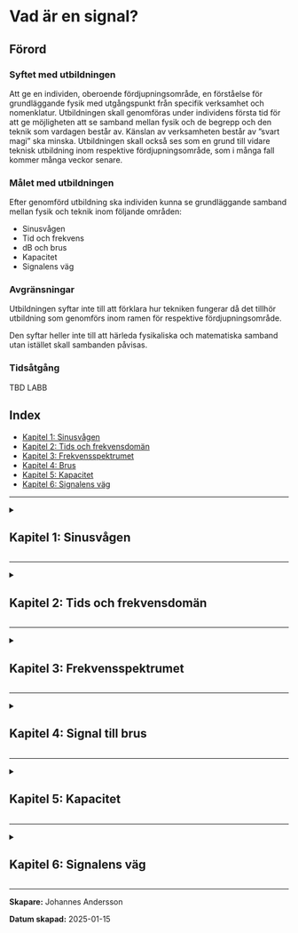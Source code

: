 # Vad är en signal?

## Förord

### Syftet med utbildningen

Att ge en individen, oberoende fördjupningsområde, en förståelse för grundläggande fysik med utgångspunkt från specifik verksamhet och nomenklatur. Utbildningen skall genomföras under individens första tid för att ge möjligheten att se samband mellan fysik och de begrepp och den teknik som vardagen består av. Känslan av verksamheten består av ”svart magi” ska minska. Utbildningen skall också ses som en grund till vidare teknisk utbildning inom respektive fördjupningsområde, som i många fall kommer många veckor senare.

### Målet med utbildningen

Efter genomförd utbildning ska individen kunna se grundläggande samband mellan fysik och teknik inom följande områden:

- Sinusvågen
- Tid och frekvens
- dB och brus
- Kapacitet
- Signalens väg

### Avgränsningar

Utbildningen syftar inte till att förklara hur tekniken fungerar då det tillhör utbildning som genomförs inom ramen för respektive fördjupningsområde.

Den syftar heller inte till att härleda fysikaliska och matematiska samband utan istället skall sambanden påvisas.

### Tidsåtgång

TBD
LABB

## Index

- [Kapitel 1: Sinusvågen](#chapter-1-sinusvagen)
- [Kapitel 2: Tids och frekvensdomän](#chapter-2-tid-v-fq)
- [Kapitel 3: Frekvensspektrumet](#chapter-3-frekvensspektrumet)
- [Kapitel 4: Brus](#chapter-4-brus)
- [Kapitel 5: Kapacitet](#chapter-5-kapacitet)
- [Kapitel 6: Signalens väg](#chapter-6-signalens_vag)

---

<details>
<summary><h2 id="chapter-1-sinusvagen">Kapitel 1: Sinusvågen</h2></summary>

### Definition

Oberoende överföringsteknik eller kommunikationsform är det sinusvågen som är möjliggöraren. När sinusvågen färdas i ett godtyckligt medium breder den ut sig likt vågringar på vatten. Vågen existerar i tre dimensioner. 

<br>

> *"En sinusvåg är den naturliga svängningsrörelsen för ett fritt svängande system."* Här finns mer att läsa om [sinusvågen.](https://sv.wikipedia.org/wiki/Sinusv%C3%A5g)

<br>
Sinusvågen defineras med hjälp av ett antal egenskaper.
<br>

![Sinusvåg](./sine_wave.png "Sinusvåg")

<div align="center">

$y(t) = A \cdot \sin(2 \pi f t + \phi)$

</div>

- $A$ = Kurvans amplitud
- $f$ = Kurvans frekvens
- $\phi$ = Kurvans fasförskjutning


### Varför är det viktigt?

När en sinusvåg färdas i ett godtyckligt medium vid vissa frekvenser, gör den det i form av elektromagnetisk energi och benäms ofta som en *radiosignal*. En sändare genererar signalen som i sin tur tas emot av mottagaren. För att signalen ska kunna bära information behöver sändaren och mottagaren komma överens om ett gemensamt "språk". Sändaren behöver alltså ändra signalens egenskaper så att mottagaren i sin tur kan översätta ändrigarna till information.

Dessa engenskapsförändringar, eller anpassningar, benäms *modulation*. När sändaren modulerar en omodulerad signal (CW) och överför den, kommer mottagaren att *demodulera* samma signal för att komma åt informationssignalen. 

![Sinusvåg](./am_fm_time_domain.png "AM/FM")

<!---
17_lektioner.pdf sidan 65
-->

</details>

---

<details>
<summary><h2 id="chapter-2-tid-v-fq">Kapitel 2: Tids och frekvensdomän</h2></summary>

### Definition
Vi har i förra kapitel tittat på matematiska och fysikaliska fenomen med avseende på tid, där tiden utgjort x-axeln i grafen. Ett annat och minst lika vanligt sätt att beskriva signalen är att göra det utifrån dess frekvens.

I enkla ord:

- **Tidsdomän**: Visar hur en signal förändras över tid. Du ser signalens värde vid varje ögonblick.
- **Frekvensdomän**: Visar hur mycket av signalen som finns vid olika frekvenser.

### Varför är det viktigt?
Det finns många anlednigar till varför man vill kunna analysera en signal med avseende olika domänder men den mest uppenbara är underlättandet att studera repetitiva fenomen, till exempel radiovågor. I grafen nedan illustreras en signal i tidsdomänen med tid (s) på x-axeln och ytterligare en signal i frekvensdomänen med frekvensen (Hz) på motsvarande axel.

<br>

![Domäner](./time_freq_domain.png "Tid/Frekvens")

<br>

> Frekvensen är det inverterade värdet av periodtiden: <br> $f = 1 / T$

> Sambandet mellan ljusets utbredningshastighet c i vakuum, frekvensen f och våglängden λ: <br> $λ = c / f$ <br>

> *Transformteori* är ett sammanfattande namn på de delar av matematiken som beskriver transformer. Här kan du läsa mer om [Fouriertransform](https://sv.wikipedia.org/wiki/Fouriertransform)

</details>

---

<details>
<summary><h2 id="chapter-3-frekvensspektrumet">Kapitel 3: Frekvensspektrumet</h2></summary>

### Definition
Ett frekvensspektrum är ett avgränsat område med frekvenser. Inom radiotekniken anses det användbara frekvensområdet omfatta frekvenser mellan 10 kHz till 300 GHz. Det är dock långt ifrån det enda definerade frekvensspektrumet. Som exempel nyttjas spektrumet för ljus när information överförs i [fiberoptisk kabel.](https://en.wikipedia.org/wiki/Wavelength-division_multiplexing)

<br>

![Frekvensspektrum](./spektrum.jpg "Telekrig 1997")

I figuren nedan ses en skärmdump tagen över ett skarpt frekvensspektrum. En radiomottagare som kopplats till en dator har konfigurerats att motta signaler runt om kring 140 MHz - 150 MHz. X-axeln visar frekvensen och y-axeln visar amplituden. Mitt i figuren ses ett antal signaler som i detta fall bär en nyttosignal. Fleralet av de nyttosignaler som mottagaren tar emot har mjukvaran markerat med gula cirklar för att påvisa signalens amplitud. 

Utöver att mottagaren tar emot signalen med en viss signalstyrka, alokerar signalens bredd ett visst frekvensutrymme. Signalens bredd benäms bandbredd. Bandbredden är ett mått på det frekvensområde som en signal upptar, och en högre informationsöverföringshastighet kräver ett större frekvensområde för att kunna överföra mer data per tidsenhet.

I foten på nyttosignalerna ses ett blått område som övergår i svart. Området består av brus där "taket" av rektangeln benämns brusgolv. Brus är en signal där vi inte känner signalens tidsfunktion, utan bara dess amplitudspektrum. Brus alstras av flera olika, av varandra oberoende generatorer. Alstringen sker bland annat i atmosfären, i rymden och internt i våran mottagare med egenskapen att amplituden följer normalfördelningsprincipen.

### Varför är det viktigt?

Den fysikaliska faktorn avgränsar oss till att använda vissa frekvenser även fast frekvenserna, inom ramen för signalteorin kan anta ett oändligt antal värden. Vi måste också förhålla oss till den omgivning som vi sänder och mottager i. En för svag mottagen signal löper risk att "försvinna" i bruset.

Överföring av information med hjälp av elektromagnetisk energi kommer alltså med begränsningar. Mer om dessa begränsningar i efterföljande kapitel.

<br>

![SDR](./sdr.JPG "SDR#")


> Här kan du förkovra dig i brus; [AGWN.](https://en.wikipedia.org/wiki/Additive_white_Gaussian_noise)

> Vill du börja leta signaler? Hobbyn är billig och kräver ingen särskilld förkunskap. Läs mer om [SDR.](https://www.rtl-sdr.com/rtl-sdr-quick-start-guide/)

</details>

---

<details>
<summary><h2 id="chapter-4-brus">Kapitel 4: Signal till brus</h2></summary>

### Definition

När en signal lämnare en sändare genomför det med en viss mängd effekt (W). Intill dess att signalen uppfattas av mottagaren kommer den utsättas för *dämpning*. Alla delar i en signalkedja som inte förstärker signalen kommer att påverka den negativt, till exempel förlust i kabel och fri i rymd. Däpningen är även relaterad till frekvensen, där däpningen ökar med ökad frekvens.

När en mottagare tar emot en signal, gör den det med en viss kvalitet. Kvaliteten på signalen kan mätas på många olika vis. Ett sätt är att bestämma dess signal-brus-förhållande (SNR), vilket är skillnaden i nivå mellan signal och brus. SNR mäts i decibel (dB).


![Signal-Brus-Förhållande](./snr.png "snr")

Det logaritimiska måttet dB är en användbart verktyg när stora och små värden hanteras samtidigt. Genom att använda dB kan till exempel en hög och låg signalstyrka jämföras även fast de linjära värdena ligger långt från varandra. dB är ett relavitvt mått och har per definition ingen enhet. Måttet refereras istället till en effektnivå.

<br>

<div align="center">

$dBm = 10 \cdot \log_{10}(mW) + 30$

</div>

<div style="display: flex; justify-content: space-between;">

<div style="flex: 1; margin-right: 10px;">
  
| Linjär (mW)   | Logaritmisk (dBm)  | 
|---------------|--------------------|
| 1             | 0                  |
| 2             | 3                  |
| 10            | 10                 |
| 100           | 20                 |
| 1000          | 30                 |

</div>

<div style="flex: 1; margin-left: 10px;">

| dBm   | Sändare     |
|-------|-------------|
| 80    | Rundradio   |
| 60    | Mikrovågsugn|
| 27    | Mobilsite   |
| 15    | WiFi        |
| 10    | Bluetooth   |


</div>

</div>

### Varför är det viktigt?
När ett system för kommunikationsöverföring designas måste tillgänglig effekt budgeteras, vilket kallas för länkbudget. Genom att räkna på signalstyrkan för varje steg i överföringskedjan och analysera förluster är det i slutändan mottagarens tolerans för SNR som är gränssättande. Om insignalen till mottagaren har utsatts för hög däpning under överföringen riskerar signalen försvinna i bruset och informationen går förlorad.

> Här kan du läsa mer om [länkbudget.](https://pysdr.org/content/link_budgets.html)

<br>

Ett sätt att visualisera hur en digital signal uppträder i en mottagare är att använda ett konstellationsdiagram. Desto mer brus som signalen (QPSK) utsätts för, desto svårare har mottagaren att uppfatta rätt symbol. Alltså kommer bitfelshalten (BER) att öka med med minskad SNR.  

![QPSK+AGWN](./qpsk.png "QPSK+AGWN")

> Ett sätt att ta höjd för höga bitfelshalter är att nyttja [kanalkodning.](https://sv.wikipedia.org/wiki/Kodningsteori)

> Mer om digital fasmodulering i radiolänk; [TCM.](https://en.wikipedia.org/wiki/Trellis_coded_modulation)

</details>

---

<details>
<summary><h2 id="chapter-5-kapacitet">Kapitel 5: Kapacitet</h2></summary>

### Definition

</details>

---

<details>
<summary><h2 id="chapter-6-signalens_vag">Kapitel 6: Signalens väg</h2></summary>

### Definition

</details>

---

**Skapare:** Johannes Andersson

**Datum skapad:** 2025-01-15  

